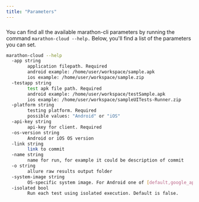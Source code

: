 ```yaml
---
title: "Parameters"
---
```


###
You can find all the available marathon-cli parameters by running the command `marathon-cloud --help.` 
Below, you'll find a list of the parameters you can set.

```bash
marathon-cloud --help
  -app string
        application filepath. Required
        android example: /home/user/workspace/sample.apk 
        ios example: /home/user/workspace/sample.zip
  -testapp string
        test apk file path. Required
        android example: /home/user/workspace/testSample.apk 
        ios example: /home/user/workspace/sampleUITests-Runner.zip
  -platform string 
        testing platform. Required
        possible values: "Android" or "iOS"
  -api-key string
        api-key for client. Required
  -os-version string
        Android or iOS OS version
  -link string
        link to commit
  -name string
        name for run, for example it could be description of commit
  -o string
        allure raw results output folder
  -system-image string
        OS-specific system image. For Android one of [default,google_apis]. For iOS only [default]
  -isolated bool
        Run each test using isolated execution. Default is false.
```
